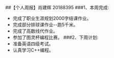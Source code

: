 ##【个人周报】肖建辉 20188395
###1、本周完成:
- 完成了职业生涯规划2000字结课作业。
- 完成部分排球课作业--跑5千米。
- 完成了高数线代作业。
- 参加了图灵杯编程比赛。
###2、下周计划:
- 准备英语四级考试。
- 认真学习C++编程。
